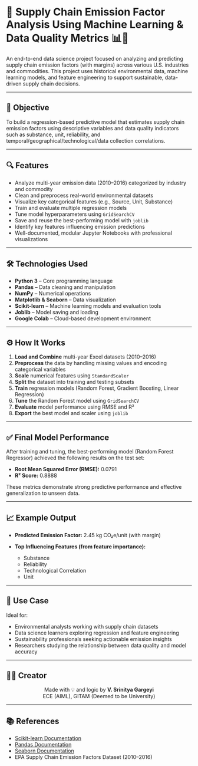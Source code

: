 # 🔗 Supply Chain Emission Factor Analysis Using Machine Learning & Data Quality Metrics 📊🌱

An end-to-end data science project focused on analyzing and predicting supply chain emission factors (with margins) across various U.S. industries and commodities. This project uses historical environmental data, machine learning models, and feature engineering to support sustainable, data-driven supply chain decisions.

---

## 🎯 Objective

To build a regression-based predictive model that estimates supply chain emission factors using descriptive variables and data quality indicators such as substance, unit, reliability, and temporal/geographical/technological/data collection correlations.

---

## 🔍 Features

* Analyze multi-year emission data (2010–2016) categorized by industry and commodity
* Clean and preprocess real-world environmental datasets
* Visualize key categorical features (e.g., Source, Unit, Substance)
* Train and evaluate multiple regression models
* Tune model hyperparameters using `GridSearchCV`
* Save and reuse the best-performing model with `joblib`
* Identify key features influencing emission predictions
* Well-documented, modular Jupyter Notebooks with professional visualizations

---

## 🛠️ Technologies Used

* **Python 3** – Core programming language
* **Pandas** – Data cleaning and manipulation
* **NumPy** – Numerical operations
* **Matplotlib & Seaborn** – Data visualization
* **Scikit-learn** – Machine learning models and evaluation tools
* **Joblib** – Model saving and loading
* **Google Colab** – Cloud-based development environment

---

## ⚙️ How It Works

1. **Load and Combine** multi-year Excel datasets (2010–2016)
2. **Preprocess** the data by handling missing values and encoding categorical variables
3. **Scale** numerical features using `StandardScaler`
4. **Split** the dataset into training and testing subsets
5. **Train** regression models (Random Forest, Gradient Boosting, Linear Regression)
6. **Tune** the Random Forest model using `GridSearchCV`
7. **Evaluate** model performance using RMSE and R²
8. **Export** the best model and scaler using `joblib`

---

## ✅ Final Model Performance

After training and tuning, the best-performing model (Random Forest Regressor) achieved the following results on the test set:

* **Root Mean Squared Error (RMSE):** 0.0791
* **R² Score:** 0.8888

These metrics demonstrate strong predictive performance and effective generalization to unseen data.

---

## 📈 Example Output

* **Predicted Emission Factor:** 2.45 kg CO₂e/unit (with margin)
* **Top Influencing Features (from feature importance):**

  * Substance
  * Reliability
  * Technological Correlation
  * Unit

---

## 📌 Use Case

Ideal for:

* Environmental analysts working with supply chain datasets
* Data science learners exploring regression and feature engineering
* Sustainability professionals seeking actionable emission insights
* Researchers studying the relationship between data quality and model accuracy

---

## 🙋‍♀️ Creator

<div align="center">  
Made with 💡 and logic by <b>V. Srinitya Gargeyi</b>  
<br>  
ECE (AIML), GITAM (Deemed to be University)  
</div>

---

## 📚 References

* [Scikit-learn Documentation](https://scikit-learn.org/stable/)
* [Pandas Documentation](https://pandas.pydata.org/docs/)
* [Seaborn Documentation](https://seaborn.pydata.org/)
* EPA Supply Chain Emission Factors Dataset (2010–2016)
